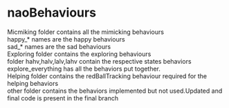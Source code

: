 # naoBehaviours
Micmiking folder contains all the mimicking behaviours<br />
happy_* names are the happy behaviours<br />
sad_* names are the sad behaviours<br />
Exploring folder contains the exploring behaviours<br />
folder hahv,halv,lalv,lahv contain the respective states behaviors <br />
explore_everything has all the behaviors put together.<br />
Helping folder contains the redBallTracking behaviour required for the helping behaviors<br />
other folder contains the behaviors implemented but not used.Updated and final code is present in the final branch

